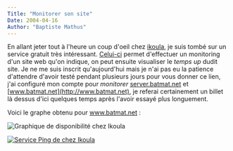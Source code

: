 ```yaml
---
Title: "Monitorer son site"
Date: 2004-04-16
Author: "Baptiste Mathus"
---
```




En allant jeter tout à l'heure un coup d'oeil chez
[ikoula](http://www.ikoula.fr), je suis tombé sur un service gratuit
très intéressant. [Celui-ci](http://ping.ikoula.fr/) permet d'effectuer
un monitoring d'un site web qu'on indique, on peut ensuite visualiser le
*temps up* dudit site. Je ne me suis inscrit qu'aujourd'hui mais je n'ai
pas eu la patience d'attendre d'avoir testé pendant plusieurs jours pour
vous donner ce lien, j'ai configuré mon compte pour *monitorer*
[server.batmat.net](http://server.batmat.net) et
[www.batmat.net](http://www.batmat.net), je referai certainement un
billet là dessus d'ici quelques temps après l'avoir essayé plus
longuement.

Voici le graphe obtenu pour www.batmat.net :

![Graphique de disponibilité chez
Ikoula](/dotclear/images/ikoula_graph.png)

[![Service Ping de chez
Ikoula](http://ping.ikoula.fr/img/bouton_ping.gif)](http://ping.ikoula.fr)


